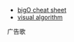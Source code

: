 - [bigO cheat sheet](https://www.bigocheatsheet.com/)
- [visual algorithm](https://visualgo.net/en)

广告歌
